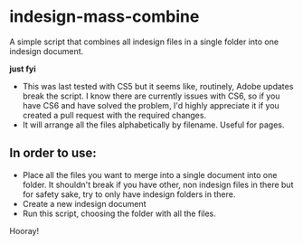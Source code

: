 # indesign-mass-combine
A simple script that combines all indesign files in a single folder into one indesign document.

**just fyi**
* This was last tested with CS5 but it seems like, routinely, Adobe updates break the script. I know there are currently issues with CS6, so if you have CS6 and have solved the problem, I'd highly appreciate it if you created a pull request with the required changes.
* It will arrange all the files alphabetically by filename. Useful for pages.

## In order to use:
* Place all the files you want to merge into a single document into one folder. It shouldn't break if you have other, non indesign files in there but for safety sake, try to only have indesign folders in there.
* Create a new indesign document
* Run this script, choosing the folder with all the files.

Hooray!
